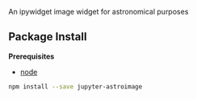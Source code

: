 An ipywidget image widget for astronomical purposes

Package Install
---------------

**Prerequisites**
- [node](http://nodejs.org/)

```bash
npm install --save jupyter-astroimage
```
